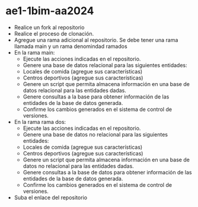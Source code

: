 # ae1-1bim-aa2024

* Realice un fork al repositorio
* Realice el proceso de clonación.
* Agregue una rama adicional al repositorio. Se debe tener una rama llamada main y un rama denomindad ramados
* En la rama main:
  * Ejecute las acciones indicadas en el repositorio.
  * Genere una base de datos relacional para las siguientes entidades:
  * Locales de comida (agregue sus características)
  * Centros deportivos (agregue sus características)
  * Genere un script que permita almacena información en una base de datos relacional para las entidades dadas.
  * Genere consultas a la base para obtener información de las entidades de la base de datos generada.
  * Confirme los cambios generados en el sistema de control de versiones.
* En la rama rama dos:
  * Ejecute las acciones indicadas en el repositorio.
  * Genere una base de datos no relacional para las siguientes entidades:
  * Locales de comida (agregue sus características)
  * Centros deportivos (agregue sus características)
  * Genere un script que permita almacena información en una base de datos no relacional para las entidades dadas.
  * Genere consultas a la base de datos para obtener información de las entidades de la base de datos generada.
  * Confirme los cambios generados en el sistema de control de versiones.
* Suba el enlace del repositorio
